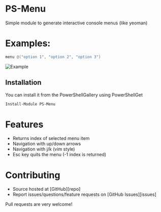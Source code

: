 # PS-Menu
Simple module to generate interactive console menus (like yeoman)

# Examples:

```powershell
menu @("option 1", "option 2", "option 3")
```
 ![Example](https://github.com/chrisseroka/ps-menu/raw/master/docs/example.gif)

## Installation

You can install it from the PowerShellGallery using PowerShellGet

```powershell
Install-Module PS-Menu
```
# Features

* Returns index of selected menu item
* Navigation with up/down arrows
* Navigation with j/k (vim style)
* Esc key quits the menu (-1 index is returned)

# Contributing

* Source hosted at [GitHub][repo]
* Report issues/questions/feature requests on [GitHub Issues][issues]

Pull requests are very welcome! 
